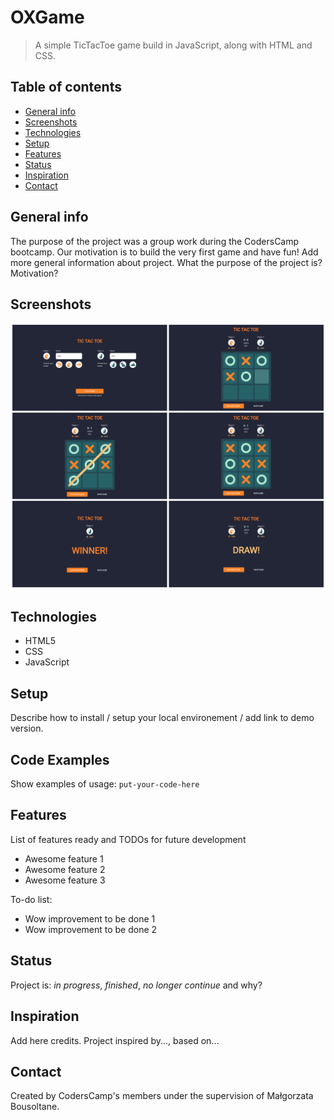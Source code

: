 # OXGame
> A simple TicTacToe game build in JavaScript, along with HTML and CSS.

## Table of contents
* [General info](#general-info)
* [Screenshots](#screenshots)
* [Technologies](#technologies)
* [Setup](#setup)
* [Features](#features)
* [Status](#status)
* [Inspiration](#inspiration)
* [Contact](#contact)

## General info
The purpose of the project was a group work during the CodersCamp bootcamp. Our motivation is to build the very first game and have fun!
Add more general information about project. What the purpose of the project is? Motivation?

## Screenshots
![Example screenshot](./img/screenshot.png)

## Technologies
* HTML5
* CSS
* JavaScript

## Setup
Describe how to install / setup your local environement / add link to demo version.

## Code Examples
Show examples of usage:
`put-your-code-here`

## Features
List of features ready and TODOs for future development
* Awesome feature 1
* Awesome feature 2
* Awesome feature 3

To-do list:
* Wow improvement to be done 1
* Wow improvement to be done 2

## Status
Project is: _in progress_, _finished_, _no longer continue_ and why?

## Inspiration
Add here credits. Project inspired by..., based on...

## Contact
Created by CodersCamp's members under the supervision of Małgorzata Bousoltane.
